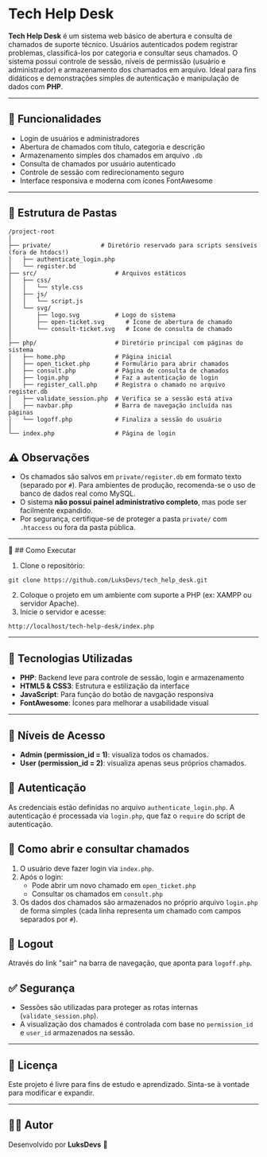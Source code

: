 # Tech Help Desk

**Tech Help Desk** é um sistema web básico de abertura e consulta de chamados de suporte técnico. Usuários autenticados podem registrar problemas, classificá-los por categoria e consultar seus chamados. O sistema possui controle de sessão, níveis de permissão (usuário e administrador) e armazenamento dos chamados em arquivo. Ideal para fins didáticos e demonstrações simples de autenticação e manipulação de dados com **PHP**.

---

## 📌 Funcionalidades

- Login de usuários e administradores
- Abertura de chamados com título, categoria e descrição
- Armazenamento simples dos chamados em arquivo `.db`
- Consulta de chamados por usuário autenticado
- Controle de sessão com redirecionamento seguro
- Interface responsiva e moderna com ícones FontAwesome

---

## 📁 Estrutura de Pastas

```
/project-root
│
├── private/              # Diretório reservado para scripts sensíveis (fora de htdocs!)
│   ├── authenticate_login.php
│   └── register.bd
├── src/                      # Arquivos estáticos
│   ├── css/
│   │   └── style.css
│   ├── js/
│   │   └── script.js
│   └── svg/
│       ├── logo.svg          # Logo do sistema
│       ├── open-ticket.svg      # Ícone de abertura de chamado
│       └── consult-ticket.svg   # Ícone de consulta de chamado
│
├── php/                      # Diretório principal com páginas do sistema
│   ├── home.php              # Página inicial
│   ├── open_ticket.php       # Formulário para abrir chamados
│   ├── consult.php           # Página de consulta de chamados
│   ├── login.php             # Faz a autenticação de login
│   ├── register_call.php     # Registra o chamado no arquivo register.db
│   ├── validate_session.php  # Verifica se a sessão está ativa
│   ├── navbar.php            # Barra de navegação incluída nas páginas
│   └── logoff.php            # Finaliza a sessão do usuário
│
└── index.php                 # Página de login
```

## ⚠️ Observações

- Os chamados são salvos em `private/register.db` em formato texto (separado por `#`). Para ambientes de produção, recomenda-se o uso de banco de dados real como MySQL.
- O sistema **não possui painel administrativo completo**, mas pode ser facilmente expandido.
- Por segurança, certifique-se de proteger a pasta `private/` com `.htaccess` ou fora da pasta pública.

---

🚀 ## Como Executar

1. Clone o repositório:
```
git clone https://github.com/LuksDevs/tech_help_desk.git
``` 
2. Coloque o projeto em um ambiente com suporte a PHP (ex: XAMPP ou servidor Apache).
3. Inicie o servidor e acesse:
```
http://localhost/tech-help-desk/index.php
``` 
---

## 🧪 Tecnologias Utilizadas

- **PHP**: Backend leve para controle de sessão, login e armazenamento
- **HTML5 & CSS3**: Estrutura e estilização da interface
- **JavaScript**: Para função do botão de navgação responsiva
- **FontAwesome**: Ícones para melhorar a usabilidade visual

---

## 👤 Níveis de Acesso

- **Admin (permission_id = 1)**: visualiza todos os chamados.
- **User (permission_id = 2)**: visualiza apenas seus próprios chamados.

## 🔐 Autenticação

As credenciais estão definidas no arquivo `authenticate_login.php`. A autenticação é processada via `login.php`, que faz o `require` do script de autenticação.

## 📝 Como abrir e consultar chamados

1. O usuário deve fazer login via `index.php`.
2. Após o login:
   - Pode abrir um novo chamado em `open_ticket.php`
   - Consultar os chamados em `consult.php`
3. Os dados dos chamados são armazenados no próprio arquivo `login.php` de forma simples (cada linha representa um chamado com campos separados por `#`).

## 🚪 Logout

Através do link "sair" na barra de navegação, que aponta para `logoff.php`.

## ✅ Segurança

- Sessões são utilizadas para proteger as rotas internas (`validate_session.php`).
- A visualização dos chamados é controlada com base no `permission_id` e `user_id` armazenados na sessão.

---

## 📄 Licença

Este projeto é livre para fins de estudo e aprendizado. Sinta-se à vontade para modificar e expandir.

---

## 👨‍💻 Autor

Desenvolvido por **LuksDevs** 🚀
